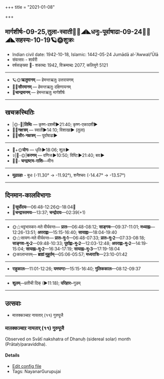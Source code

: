 +++
title = "2021-01-08"

+++
## मार्गशीर्षः-09-25,तुला-स्वाती🌛🌌◢◣धनुः-पूर्वाषाढा-09-24🌌🌞◢◣सहस्यः-10-19🪐🌞शुक्रः
- Indian civil date: 1942-10-18, Islamic: 1442-05-24 Jumādā al-ʾAwwal/ʾŪlā
- संवत्सरः - शार्वरी
- वर्षसङ्ख्या 🌛- शकाब्दः 1942, विक्रमाब्दः 2077, कलियुगे 5121
___________________
- 🪐🌞**ऋतुमानम्** — हेमन्तऋतुः उत्तरायणम्
- 🌌🌞**सौरमानम्** — हेमन्तऋतुः दक्षिणायनम्
- 🌛**चान्द्रमानम्** — हेमन्तऋतुः मार्गशीर्षः
___________________


## खचक्रस्थितिः
- |🌞-🌛|**तिथिः** — कृष्ण-दशमी►21:40; कृष्ण-एकादशी►  
- 🌌🌛**नक्षत्रम्** — स्वाती►14:10; विशाखा► (तुला)  
- 🌌🌞**सौर-नक्षत्रम्** — पूर्वाषाढा►  
___________________
- 🌛+🌞**योगः** — धृतिः►18:06; शूलः►  
- २|🌛-🌞|**करणम्** — वणिजः►10:50; विष्टिः►21:40; बवः►  
- 🌌🌛- **चन्द्राष्टम-राशिः**—मीनः  
___________________
- **मूढग्रहाः** - बुधः (-11.30° → -11.92°), शनैश्चरः (-14.47° → -13.57°)
___________________


## दिनमान-कालविभागाः
- 🌅**सूर्योदयः**—06:48-12:26🌞️-18:04🌇  
- 🌛**चन्द्रास्तमयः**—13:37; **चन्द्रोदयः**—02:39(+1)  
___________________
- 🌞⚝भट्टभास्कर-मते वीर्यवन्तः— **प्रातः**—06:48-08:12; **साङ्गवः**—09:37-11:01; **मध्याह्नः**—12:26-13:51; **अपराह्णः**—15:15-16:40; **सायाह्नः**—18:04-19:40  
- 🌞⚝सायण-मते वीर्यवन्तः— **प्रातः-मु॰1**—06:48-07:33; **प्रातः-मु॰2**—07:33-08:18; **साङ्गवः-मु॰2**—09:48-10:33; **पूर्वाह्णः-मु॰2**—12:03-12:48; **अपराह्णः-मु॰2**—14:19-15:04; **सायाह्नः-मु॰2**—16:34-17:19; **सायाह्नः-मु॰3**—17:19-18:04  
- 🌞कालान्तरम्— **ब्राह्मं मुहूर्तम्**—05:06-05:57; **मध्यरात्रिः**—23:10-01:42  
___________________
- **राहुकालः**—11:01-12:26; **यमघण्टः**—15:15-16:40; **गुलिककालः**—08:12-09:37  
___________________
- **शूलम्**—प्रतीची दिक् (►11:18); **परिहारः**–गुडम्  
___________________

## उत्सवाः
- माऩक्कञ्चाऱ नायऩार् (११) गुरुपूजै
### माऩक्कञ्चाऱ नायऩार् (११) गुरुपूजै

Observed on Svātī nakshatra of Dhanuḥ (sidereal solar) month (Prātaḥ/paraviddha). 

#### Details
- [Edit config file](https://github.com/jyotisham/adyatithi/tree/master/mahApuruSha/nAyanAr/sidereal_solar_month/nakshatra/09/15/mAn2akkaJcAr2a%20nAyan2Ar%20%2811%29%20gurupUjai.toml)
- Tags: NayanarGurupujai


